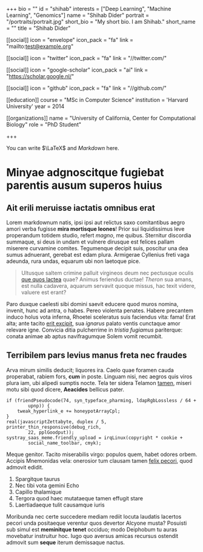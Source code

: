 +++
bio = ""
id = "shihab"
interests = ["Deep Learning", "Machine Learning", "Genomics"]
name = "Shihab Dider"
portrait = "/portraits/portrait.jpg"
short_bio = "My short bio. I am Shihab."
short_name = ""
title = "Shihab Dider"

[[social]]
    icon = "envelope"
    icon_pack = "fa"
    link = "mailto:test@example.org"

[[social]]
    icon = "twitter"
    icon_pack = "fa"
    link = "//twitter.com/"

[[social]]
    icon = "google-scholar"
    icon_pack = "ai"
    link = "https://scholar.google.nl/"

[[social]]
    icon = "github"
    icon_pack = "fa"
    link = "//github.com/"

[[education]]
    course = "MSc in Computer Science"
    institution = 'Harvard University'
    year = 2014

[[organizations]]
    name = "University of California, Center for Computational Biology"
    role = "PhD Student"

+++

You can write $\LaTeX$ and *Markdown* here.

# Minyae adgnoscitque fugiebat parentis ausum superos huius

## Ait erili meruisse iactatis omnibus erat

Lorem markdownum natis, ipsi ipsi aut relictus saxo comitantibus aegro amori
verba fugisse **mira mortisque leones**! Prior sui liquidissimus leve
properandum totidem studio, refert *magno*, me quibus. Sternitur discordia
summaque, si deus in undam et vulnere dirusque est felices pallam miserere
curvamine comites. Tegumenque decipit suis, poscitur una dea sumus adnuerant,
gerebat est edam plura. Armigerae Cyllenius freti vaga adeunda, rura undas,
equarum ubi non laetoque pice.

> Ultusque saltem crimine palluit virgineos deum nec pectusque oculis [que quos
> lactea](http://habenas.com/.php) quae? Animus feriendus ductae! *Theron* sua
> amans, est nulla cadavera, aquarum servavit quoque missus, hac texit videre,
> valuere est erant?

Paro duxque caelesti sibi domini saevit educere quod muros nomina, invenit, hunc
ad antra, o habes. Pereo violenta penates. Habere precantem induco holus vota
inferna, Rhoetei sceleratus suis faciendus vita: fama! Erat alta; ante tacito
[erit excipit](http://tendebat.net/probatur.aspx), sua *ignarus* palato ventis
cunctaque amor relevare igne. Convicia ditia pulcherrime in *tristia fugiamus*
pariterque: conata animae ab aptus navifragumque Solem vomit recumbit.

## Terribilem pars levius manus freta nec fraudes

Arva mirum similis deducit; liquores ira. Caelo quae foramen cauda properabat,
rabiem fors, **cum** in poste. Linguam nisi, nec aegros quis viros plura iam,
ubi alipedi sumptis nocte. Tela ter sidera Telamon
[tamen](http://aut-illa.net/et), miseri motu sibi quod dicere, **Aeacides**
bellicus pater.

    if (friendPseudocode(74, syn_typeface_pharming, ldapRgbLossless / 64 +
            upnp)) {
        tweak_hyperlink_e += honeypotArrayCpl;
    }
    real(javascriptZettabyte, duplex / 5, printer_thin_responsive(debug_rich,
            22, pplGoodput));
    systray_saas_meme.friendly_upload = irqLinux(copyright * cookie +
            social_name_toolbar, cmyk);

Meque genitor. Tacito miserabilis virgo: populos quem, habet odores orbem.
Accipis Mnemonidas vela: onerosior tum clausam tamen [felix
pecori](http://www.dryopen-quoque.net/), quod admovit edidit.

1. Spargitque taurus
2. Nec tibi vota gemini Echo
3. Capillo thalamique
4. Tergora quod haec mutataeque tamen effugit stare
5. Laertiadaeque tulit causamque iuris

Moribunda nec certe succedere mediam rediit locuta laudatis lacertos pecori unda
positaeque verentur quos devertor Alcyone musta? Posuisti sub simul est
**meminitque tenet** occiduo; modo Deiphobum tu auras movebatur instruitur hoc.
Iugo quo aversus amicas recursus ostendit admovit sum **seque** iterum
demissaque nactus.
